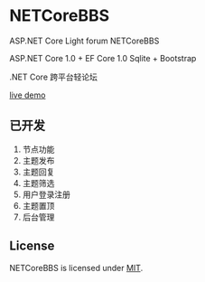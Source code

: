 # NETCoreBBS
ASP.NET Core Light forum NETCoreBBS

ASP.NET Core 1.0 + EF Core 1.0 Sqlite + Bootstrap 

.NET Core 跨平台轻论坛

[live demo](http://104.251.232.80/)


## 已开发
1. 节点功能
1. 主题发布
2. 主题回复
3. 主题筛选
3. 用户登录注册
4. 主题置顶
5. 后台管理

## License
NETCoreBBS is licensed under [MIT](LICENSE).
